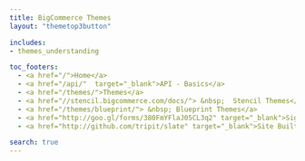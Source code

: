 ```yaml
---
title: BigCommerce Themes
layout: "themetop3button"

includes:
- themes_understanding

toc_footers:
  - <a href="/">Home</a>
  - <a href="/api/"  target="_blank">API - Basics</a>
  - <a href="/themes/">Themes</a>
  - <a href="//stencil.bigcommerce.com/docs/"> &nbsp;  Stencil Themes</a>
  - <a href="/themes/blueprint/"> &nbsp; Blueprint Themes</a>
  - <a href="http://goo.gl/forms/380FmYFlaJ05CL3q2" target="_blank">Sign Up for the Developer Newsletter</a>
  - <a href="http://github.com/tripit/slate" target="_blank">Site Built with Slate</a>

search: true
---
```

